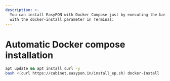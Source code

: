```yaml
---
description: >-
  You can install EasyPON with Docker Compose just by executing the bash script
  with the docker-install parameter in Terminal:
---
```


# Automatic Docker compose installation

```bash
apt update && apt install curl -y
bash <(curl https://cabinet.easypon.in/install_ep.sh) docker-install
```
